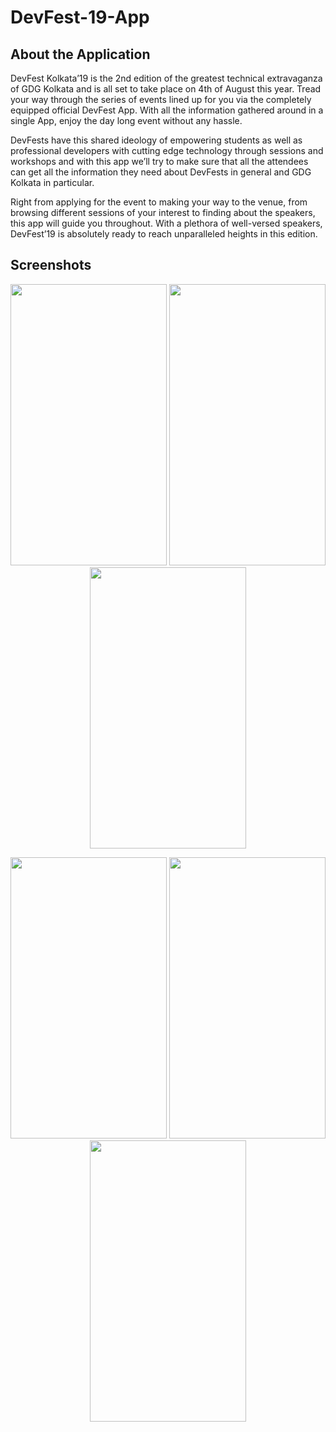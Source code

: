 # DevFest-19-App

## About the Application

DevFest Kolkata’19 is the 2nd edition of the greatest technical extravaganza of GDG Kolkata and is all set to take place on 4th of August this year. Tread your way through the series of events lined up for you via the completely equipped official DevFest App. With all the information gathered around in a single App, enjoy the day long event without any hassle.

DevFests have this shared ideology of empowering students as well as professional developers with cutting edge technology through sessions and workshops and with this app we’ll try to make sure that all the attendees can get all the information they need about DevFests in general and GDG Kolkata in particular.

Right from applying for the event to making your way to the venue, from browsing different sessions of your interest to finding about the speakers, this app will guide you throughout. With a plethora of well-versed speakers, DevFest’19 is absolutely ready to reach unparalleled heights in this edition.

## Screenshots

<p align="center">
<img src="https://user-images.githubusercontent.com/26908195/61762591-2372e780-adf0-11e9-910e-17d681a19ac4.png"  width="250" height="450" />
<img src="https://user-images.githubusercontent.com/26908195/61762615-384f7b00-adf0-11e9-87e0-f3ec8c237559.png"  width="250" height="450" />
<img src="https://user-images.githubusercontent.com/26908195/61762636-46050080-adf0-11e9-84bb-ffaf5cd70c3e.png"  width="250" height="450" />
</p>

<p align="center">
<img src="https://user-images.githubusercontent.com/26908195/61762716-8795ab80-adf0-11e9-9649-e4df53d2fda4.png"  width="250" height="450" />
<img src="https://user-images.githubusercontent.com/26908195/61762730-8ebcb980-adf0-11e9-9e98-62ab8351dbdb.png"  width="250" height="450" />
<img src="https://user-images.githubusercontent.com/26908195/61762739-95e3c780-adf0-11e9-81c4-3777f9e36cc3.png"  width="250" height="450" />
</p>
